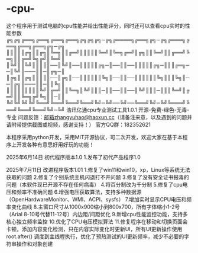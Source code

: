 # -cpu-
这个程序用于测试电脑的cpu性能并给出性能评分，同时还可以查看cpu实时的性能参数
╔╗╔╗╔══╗╔══╗╔══╗╔══╗╔╗╔╗╔╗─╔╗╔════╗╔══╗╔╗─╔╗╔═══╗╔══╗╔══╗╔══╗╔╗─╔╗
║║║║║╔╗║║╔╗║╚═╗║║╔═╝║║║║║╚═╝║╚═╗╔═╝║╔╗║║╚═╝║║╔══╝╚═╗║║╔═╝╚╗╔╝║╚═╝║
║╚╝║║╚╝║║║║║──║╚╝║──║║║║║╔╗─║──║║──║║║║║╔╗─║║║╔═╗──║╚╝║───║║─║╔╗─║
║╔╗║║╔╗║║║║║──║╔╗║──║║║║║║╚╗║──║║──║║║║║║╚╗║║║╚╗║──║╔╗║───║║─║║╚╗║
║║║║║║║║║╚╝║╔═╝║║╚═╗║╚╝║║║─║║──║║──║╚╝║║║─║║║╚═╝║╔═╝║║╚═╗╔╝╚╗║║─║║
╚╝╚╝╚╝╚╝╚══╝╚══╝╚══╝╚══╝╚╝─╚╝──╚╝──╚══╝╚╝─╚╝╚═══╝╚══╝╚══╝╚══╝╚╝─╚╝
浩讯亿通cpu专业测试工具1.0.1
开源-免费-绿色-无毒-专业
问题反馈：邮箱zhangyuhao@haoxun.cc（请备注来意，以及遇到的问题并请附带提供截图或视频，感谢支持！）
官方QQ群：182352621

本程序采用python开发，采用MIT开源协议，可二次开发，欢迎大家在基于本程序上开发各种有意思好用好玩的功能！

2025年6月14日
初代程序版本1.0
1.发布了初代产品程序1.0

2025年7月11日
改进程序版本1.01
1.修复了win11和win10，xp，Linux等系统无法获取的问题
2.修复了个别系统主机闪退打不开问题
3.修复了没有安全证书报毒的问题（本软件现已开源不存在任何病毒）
4.将百分制改为千分制
5.修复了cpu电压和频率不准确问题
6.增强电压获取算法，支持多种数据源（OpenHardwareMonitor、WMI、ACPI、sysfs）
7.增加实时显示CPU电压和频率变化曲线
8.主窗口尺寸从1000x900缩小到800x700，所有字体缩小1-2号（Arial 8-10号代替11-12号）内边距/间距优化
9.新增cpu性能监控功能，支持多核心独立频率监控
10.优化了CPU电压模拟算法
11.修复程序在移动和切换页面会卡顿，添加内容变化检测，只在内容实际变化时更新UI，所有UI更新操作使用 root.after() 调度到主线程执行，优化了预热测试的UI更新频率，减少不必要的字符串操作和对象创建
